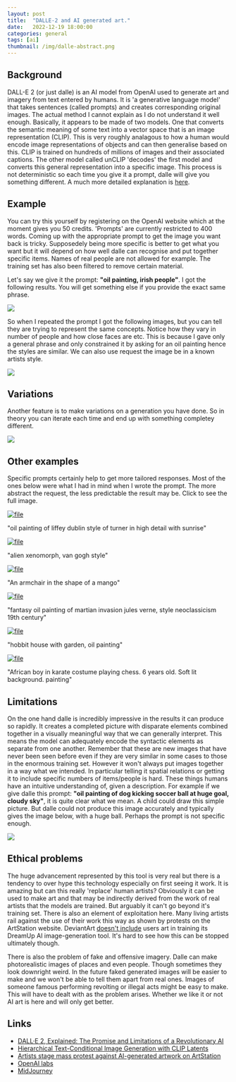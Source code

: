 ```yaml
---
layout: post
title:  "DALLE-2 and AI generated art."
date:   2022-12-19 18:00:00
categories: general
tags: [ai]
thumbnail: /img/dalle-abstract.png
---
```


## Background

DALL-E 2 (or just dalle) is an AI model from OpenAI used to generate art and imagery from text entered by humans. It is 'a generative language model' that takes sentences (called prompts) and creates corresponding original images. The actual method I cannot explain as I do not understand it well enough. Basically, it appears to be made of two models. One that converts the semantic meaning of some text into a vector space that is an image representation (CLIP). This is very roughly analagous to how a human would encode image representations of objects and can then generalise based on this. CLIP is trained on hundreds of millions of images and their associated captions. The other model called unCLIP 'decodes' the first model and converts this general representation into a specific image. This process is not deterministic so each time you give it a prompt, dalle will give you something different. A much more detailed explanation is [here](https://www.assemblyai.com/blog/how-dall-e-2-actually-works/).

## Example

You can try this yourself by registering on the OpenAI website which at the moment gives you 50 credits. 'Prompts' are currently restricted to 400 words. Coming up with the appropriate prompt to get the image you want back is tricky. Supposedely being more specific is better to get what you want but it will depend on how well dalle can recognise and put together specific items. Names of real people are not allowed for example. The training set has also been filtered to remove certain material.

Let's say we give it the prompt: **"oil painting, irish people"**. I got the following results. You will get something else if you provide the exact same phrase.

<div style="width: auto;">
 <a href="/img/dalle-irish-people1.png"> <img class="small-scaled" src="/img/dalle-irish-people1.png"></a>
</div>

So when I repeated the prompt I got the following images, but you can tell they are trying to represent the same concepts. Notice how they vary in number of people and how close faces are etc. This is because I gave only a general phrase and only constrained it by asking for an oil painting hence the styles are similar. We can also use request the image be in a known artists style.

<div style="width: auto;">
 <a href="/img/dalle-irish-people2.png"> <img class="small-scaled" src="/img/dalle-irish-people2.png"></a>
</div>

## Variations

Another feature is to make variations on a generation you have done. So in theory you can iterate each time and end up with something completey different.

<div style="width: auto;">
 <a href="/img/dalle-variations-example1.png"> <img class="small-scaled" src="/img/dalle-variations-example1.png"></a>
</div>

## Other examples

Specific prompts certainly help to get more tailored responses. Most of the ones below were what I had in mind when I wrote the prompt. The more abstract the request, the less predictable the result may be. Click to see the full image.

<div class ="image-gallery">
    <div class="box"><a href="/img/dalle-liffey-sunrise.png" title="liffey">
       <img src="/img/dalle-liffey-sunrise.png" alt=file  class="img-gallery" />
     </a>
     <p class="caption">"oil painting of liffey dublin style of turner in high detail with sunrise"</p>
     </div>
     <div class="box"><a href="/img/dalle-xenomorph-vangogh.png" title="alien van gogh">
        <img src="/img/dalle-xenomorph-vangogh.png" alt=file  class="img-gallery" />
      </a>
      <p class="caption">"alien xenomorph, van gogh style"</p>
      </div>
     <div class="box"><a href="/img/dalle-mango-chair.png" title="mango chair">
        <img src="/img/dalle-mango-chair.png" alt=file  class="img-gallery" />
      </a>
      <p class="caption">"An armchair in the shape of a mango"</p>
      </div>
     <div class="box"><a href="/img/dalle-martian-julesverne.png" title="jules verne">
        <img src="/img/dalle-martian-julesverne.png" alt=file  class="img-gallery" />
      </a>
      <p class="caption">"fantasy oil painting of martian invasion jules verne, style neoclassicism 19th century"</p>
      </div>
     <div class="box"><a href="/img/dalle-hobbit-house.png" title="hobbit house">
        <img src="/img/dalle-hobbit-house.png" alt=file  class="img-gallery" />
      </a>
      <p class="caption">"hobbit house with garden, oil painting"</p>
      </div>
     <div class="box"><a href="/img/dalle-chessboy.png" title="chess boy">
        <img src="/img/dalle-chessboy.png" alt=file  class="img-gallery" />
      </a>
      <p class="caption">"African boy in karate costume playing chess. 6 years old. Soft lit background. painting"</p>
      </div>      
 </div>

## Limitations

On the one hand dalle is incredibly impressive in the results it can produce so rapidly. It creates a completed picture with disparate elements combined together in a visually meaningful way that we can generally interpret. This means the model can adequately encode the syntactic elements as separate from one another. Remember that these are new images that have never been seen before even if they are very similar in some cases to those in the enormous training set.
However it won't always put images together in a way what we intended. In particular telling it spatial relations or getting it to include specific numbers of items/people is hard. These things humans have an intuitive understanding of, given a description. For example if we give dalle this prompt: **"oil painting of dog kicking soccer ball at huge goal, cloudy sky"**, it is quite clear what we mean. A child could draw this simple picture. But dalle could not produce this image accurately and typically gives the image below, with a huge ball. Perhaps the prompt is not specific enough.

<div style="width: auto;">
 <a href="/img/dalle-dog-ball.png"> <img class="small-scaled" src="/img/dalle-dog-ball.png"></a>
</div>

## Ethical problems

The huge advancement represented by this tool is very real but there is a tendency to over hype this technology especially on first seeing it work. It is amazing but can this really 'replace' human artists? Obviously it can be used to make art and that may be indirectly derived from the work of real artists that the models are trained. But arguably it can't go beyond it's training set. There is also an element of exploitation here. Many living artists rail against the use of their work this way as shown by protests on the ArtStation website. DeviantArt [doesn't include](https://www.deviantart.com/team/journal/Create-AI-Generated-Art-Fairly-with-DreamUp-933537821) users art in training its DreamUp AI image-generation tool. It's hard to see how this can be stopped ultimately though.

There is also the problem of fake and offensive imagery. Dalle can make photorealistic images of places and even people. Though sometimes they look downright weird. In the future faked generated images will be easier to make and we won't be able to tell them apart from real ones. Images of someone famous performing revolting or illegal acts might be easy to make. This will have to dealt with as the problem arises. Whether we like it or not AI art is here and will only get better.

## Links

* [DALL·E 2, Explained: The Promise and Limitations of a Revolutionary AI](https://towardsdatascience.com/dall-e-2-explained-the-promise-and-limitations-of-a-revolutionary-ai-3faf691be220)
* [Hierarchical Text-Conditional Image Generation with CLIP Latents](https://arxiv.org/abs/2204.06125)
* [Artists stage mass protest against AI-generated artwork on ArtStation](https://arstechnica.com/information-technology/2022/12/artstation-artists-stage-mass-protest-against-ai-generated-artwork/)
* [OpenAI labs](https://labs.openai.com/)
* [MidJourney](https://www.midjourney.com/home)
